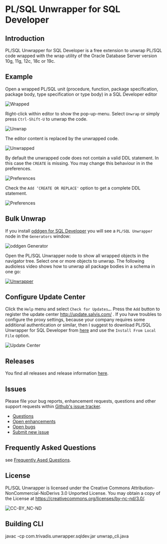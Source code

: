 # PL/SQL Unwrapper for SQL Developer

## Introduction

PL/SQL Unwrapper for SQL Developer is a free extension to unwrap PL/SQL code wrapped with the wrap utility of the Oracle Database Server version 10g, 11g, 12c, 18c or 19c.

## Example

Open a wrapped PL/SQL unit (procedure, function, package specification, package body, type specification or type body) in a SQL Developer editor

![Wrapped](images/unwrapper-1.png)

Right-click within editor to show the pop-up-menu. Select `Unwrap` or simply press `Ctrl-Shift-U` to unwrap the code.

![Unwrap](images/unwrapper-2.png)

The editor content is replaced by the unwrapped code.

![Unwrapped](images/unwrapper-3.png)

By default the unwrapped code does not contain a valid DDL statement. In this case the `CREATE` is missing. You may change this behaviour in in the preferences.

![Preferences](images/unwrapper-4.png)

Check the `Add ‘CREATE OR REPLACE'` option to get a complete DDL statement.

![Preferences](images/unwrapper-5.png)

## Bulk Unwrap

If you install [oddgen for SQL Developer](https://www.oddgen.org/) you will see a `PL/SQL Unwrapper` node in the `Generators` window:

![oddgen Generator](images/generators.png)

Open the PL/SQL Unwrapper node to show all wrapped objects in the navigator tree. Select one or more objects to unwrap. The following audioless video shows how to unwrap all package bodies in a schema in one go:

[![Unwrapper](images/unwrapper.png)](https://trivadis.github.io/plsql-unwrapper-sqldev/unwrapper.mp4)

## Configure Update Center

Click the `Help` menu and select `Check for Updates…`. Press the `Add` button to register the update center http://update.salvis.com/ . If you have troubles to configure the proxy settings, because your company requires some additional authentication or similar, then I suggest to download PL/SQL Unwrapper for SQL Developer from [here](https://github.com/Trivadis/plsql-unwrapper-sqldev/releases) and use the `Install From Local File` option.

![Update Center](images/salvis-update-center.png)

## Releases

You find all releases and release information [here](https://github.com/Trivadis/plsql-unwrapper-sqldev/releases).

## Issues
Please file your bug reports, enhancement requests, questions and other support requests within [Github's issue tracker](https://help.github.com/articles/about-issues/).

* [Questions](https://github.com/trivadis/plsql-unwrapper-sqldev/issues?q=is%3Aissue+label%3Aquestion)
* [Open enhancements](https://github.com/trivadis/plsql-unwrapper-sqldev/issues?q=is%3Aopen+is%3Aissue+label%3Aenhancement)
* [Open bugs](https://github.com/trivadis/plsql-unwrapper-sqldev/issues?q=is%3Aopen+is%3Aissue+label%3Abug)
* [Submit new issue](https://github.com/trivadis/plsql-unwrapper-sqldev/issues/new)

## Frequently Asked Questions

see [Frequently Ased Questions](FAQ.md).

## License

PL/SQL Unwrapper is licensed under the Creative Commons Attribution-NonCommercial-NoDerivs 3.0 Unported License. You may obtain a copy of the License at https://creativecommons.org/licenses/by-nc-nd/3.0/.

![CC-BY_NC-ND](images/CC-BY-NC-ND.png)


## Building CLI

javac -cp com.trivadis.unwrapper.sqldev.jar unwrap_cli.java 
